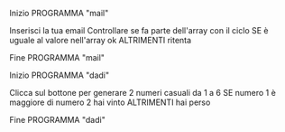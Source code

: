 Inizio PROGRAMMA "mail"

Inserisci la tua email
Controllare se fa parte dell'array con il ciclo
SE è uguale al valore nell'array
    ok
ALTRIMENTI
    ritenta

Fine PROGRAMMA "mail"


Inizio PROGRAMMA "dadi"

Clicca sul bottone per generare 2 numeri casuali da 1 a 6
SE numero 1 è maggiore di numero 2
    hai vinto
ALTRIMENTI
    hai perso

Fine PROGRAMMA "dadi"